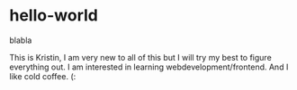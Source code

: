 # hello-world
blabla

This is Kristin, 
I am very new to all of this but I will 
try my best to figure everything out. 
I am interested in learning webdevelopment/frontend. 
And I like cold coffee. (: 
